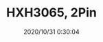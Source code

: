 ﻿---
layout: post 
title: HXH3065, 2Pin
tags: SLP
categories: housing-terminal
overview: 
part_number: 3-3065-2
thumb_img: static/202010/454-thumb-20201031083050.jpg
small_img: static/202010/454-20201031083050.jpg
date: 2020/10/31 0:30:04
---



